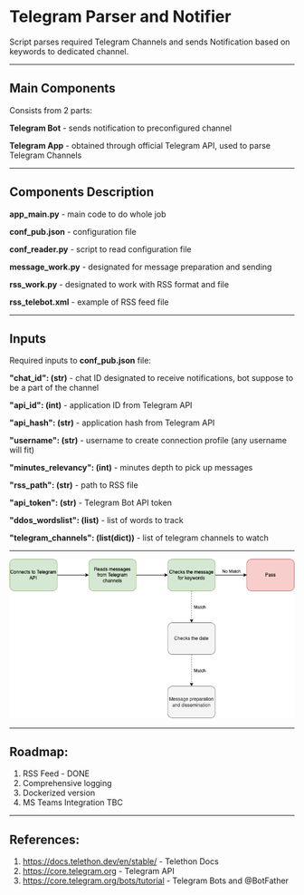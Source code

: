 # Telegram Parser and Notifier
Script parses required Telegram Channels and sends Notification based on keywords to dedicated channel.

---
## Main Components
Consists from 2 parts:

**Telegram Bot** - sends notification to preconfigured channel

**Telegram App** - obtained through official Telegram API, used to parse Telegram Channels

---
## Components Description
**app_main.py** - main code to do whole job

**conf_pub.json** - configuration file

**conf_reader.py** - script to read configuration file

**message_work.py** - designated for message preparation and sending

**rss_work.py** - designated to work with RSS format and file

**rss_telebot.xml** - example of RSS feed file

---
## Inputs
Required inputs to **conf_pub.json** file:

**"chat_id": (str)** - chat ID designated to receive notifications, bot suppose to be a part of the channel

**"api_id": (int)** - application ID from Telegram API

**"api_hash": (str)** - application hash from Telegram API

**"username": (str)** - username to create connection profile (any username will fit)

**"minutes_relevancy": (int)** - minutes depth to pick up messages

**"rss_path": (str)** - path to RSS file

**"api_token": (str)** - Telegram Bot API token

**"ddos_wordslist": (list)** - list of words to track

**"telegram_channels": (list(dict))** - list of telegram channels to watch

---

![alt text](https://github.com/hyde1337/telegram-parse/blob/main/Telegram_Parser.png)

---
## Roadmap:
1. RSS Feed - DONE
2. Comprehensive logging
3. Dockerized version
4. MS Teams Integration 
TBC

---
## References:
1. https://docs.telethon.dev/en/stable/ - Telethon Docs
2. https://core.telegram.org - Telegram API
3. https://core.telegram.org/bots/tutorial - Telegram Bots and @BotFather